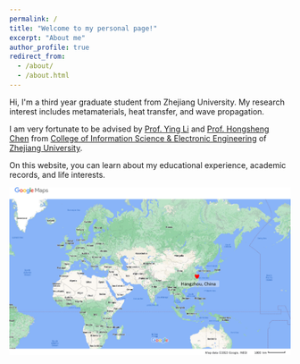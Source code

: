 ```yaml
---
permalink: /
title: "Welcome to my personal page!"
excerpt: "About me"
author_profile: true
redirect_from: 
  - /about/
  - /about.html
---
```


Hi, I'm a third year graduate student from Zhejiang University. My research interest includes metamaterials, heat transfer, and wave propagation. 

I am very fortunate to be advised by [Prof. Ying Li](https://person.zju.edu.cn/en/yingli) and [Prof. Hongsheng Chen](https://person.zju.edu.cn/en/hongshengchen) from [College of Information Science & Electronic Engineering](http://www.isee.zju.edu.cn/iseenglish/main.psp) of [Zhejiang University](https://www.zju.edu.cn/english/).

On this website, you can learn about my educational experience, academic records, and life interests. 

![Editing a markdown file for a talk](/images/mapHz.png)
